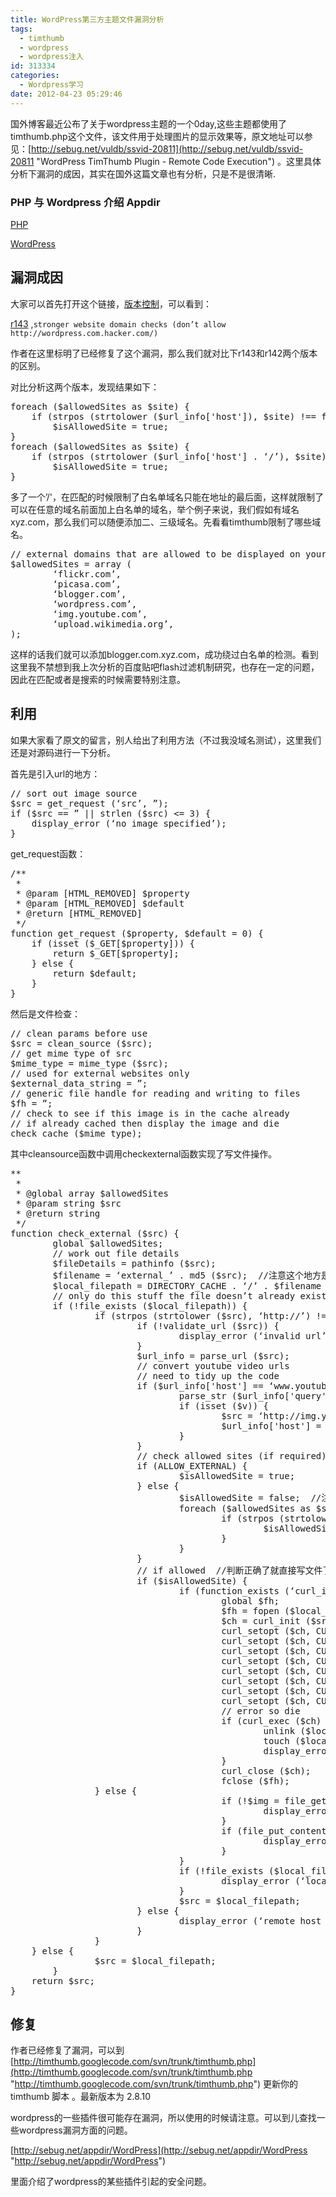 ```yaml
---
title: WordPress第三方主题文件漏洞分析
tags:
  - timthumb
  - wordpress
  - wordpress注入
id: 313334
categories:
  - Wordpress学习
date: 2012-04-23 05:29:46
---
```


国外博客最近公布了关于wordpress主题的一个0day,这些主题都使用了timthumb.php这个文件，该文件用于处理图片的显示效果等，原文地址可以参见：[http://sebug.net/vuldb/ssvid-20811](http://sebug.net/vuldb/ssvid-20811 "WordPress TimThumb Plugin - Remote Code Execution") 。这里具体分析下漏洞的成因，其实在国外这篇文章也有分析，只是不是很清晰.

### PHP 与 Wordpress 介绍 Appdir

[PHP](http://sebug.net/appdir/PHP)

[WordPress](http://sebug.net/appdir/WordPress)

## 漏洞成因

大家可以首先打开这个链接，[版本控制](http://sebug.net/lto?url=http://code.google.com/p/timthumb/source/list?path=/trunk/timthumb.php&amp;start=147)，可以看到：

[r143](http://sebug.net/lto?url=http://code.google.com/p/timthumb/source/detail?r=143&amp;path=/trunk/timthumb.php) ,`stronger website domain checks (don’t allow http://wordpress.com.hacker.com/)`

作者在这里标明了已经修复了这个漏洞，那么我们就对比下r143和r142两个版本的区别。

对比分析这两个版本，发现结果如下：
<pre class="lang:php decode:true">foreach ($allowedSites as $site) {
    if (strpos (strtolower ($url_info['host']), $site) !== false) {
        $isAllowedSite = true;
}
foreach ($allowedSites as $site) {
    if (strpos (strtolower ($url_info['host'] . ‘/’), $site) !== false) {
        $isAllowedSite = true;
}</pre>
多了一个’/'，在匹配的时候限制了白名单域名只能在地址的最后面，这样就限制了可以在任意的域名前面加上白名单的域名，举个例子来说，我们假如有域名xyz.com，那么我们可以随便添加二、三级域名。先看看timthumb限制了哪些域名。
<pre class="lang:php mark:1 decode:true">// external domains that are allowed to be displayed on your website
$allowedSites = array (
        ‘flickr.com’,
        ‘picasa.com’,
        ‘blogger.com’,
        ‘wordpress.com’,
        ‘img.youtube.com’,
        ‘upload.wikimedia.org’,
);</pre>
这样的话我们就可以添加blogger.com.xyz.com，成功绕过白名单的检测。看到这里我不禁想到我上次分析的百度贴吧flash过滤机制研究，也存在一定的问题，因此在匹配或者是搜索的时候需要特别注意。

## 利用

如果大家看了原文的留言，别人给出了利用方法（不过我没域名测试），这里我们还是对源码进行一下分析。

首先是引入url的地方：
<pre class="lang:php mark:1 decode:true">// sort out image source
$src = get_request (‘src’, ”);
if ($src == ” || strlen ($src) &lt;= 3) {
    display_error (‘no image specified’);
}</pre>
get_request函数：
<pre class="lang:php mark:1 decode:true">/**
 *
 * @param [HTML_REMOVED] $property
 * @param [HTML_REMOVED] $default
 * @return [HTML_REMOVED]
 */
function get_request ($property, $default = 0) {
    if (isset ($_GET[$property])) {
        return $_GET[$property];
    } else {
        return $default;
    }
}</pre>
然后是文件检查：
<pre class="lang:php mark:1 decode:true">// clean params before use
$src = clean_source ($src);
// get mime type of src
$mime_type = mime_type ($src);
// used for external websites only
$external_data_string = ”;
// generic file handle for reading and writing to files
$fh = ”;
// check to see if this image is in the cache already
// if already cached then display the image and die
check_cache ($mime_type);</pre>
其中cleansource函数中调用checkexternal函数实现了写文件操作。
<pre class="lang:php decode:true">**
 *
 * @global array $allowedSites
 * @param string $src
 * @return string
 */
function check_external ($src) {
        global $allowedSites;
        // work out file details
        $fileDetails = pathinfo ($src);
        $filename = ‘external_’ . md5 ($src);  //注意这个地方是文件生成后的文件名
        $local_filepath = DIRECTORY_CACHE . ‘/’ . $filename . ‘.’ . strtolower ($fileDetails['extension']);
        // only do this stuff the file doesn’t already exist
        if (!file_exists ($local_filepath)) {
                if (strpos (strtolower ($src), ‘http://’) !== false || strpos (strtolower ($src), ‘https://’) !== false) {
                        if (!validate_url ($src)) {
                                display_error (‘invalid url’);
                        }
                        $url_info = parse_url ($src);
                        // convert youtube video urls
                        // need to tidy up the code
                        if ($url_info['host'] == ‘www.youtube.com’ || $url_info['host'] == ‘youtube.com’) {
                                parse_str ($url_info['query']);
                                if (isset ($v)) {
                                        $src = ‘http://img.youtube.com/vi/’ . $v . ‘/0.jpg’;
                                        $url_info['host'] = ‘img.youtube.com’;
                                }
                        }
                        // check allowed sites (if required)
                        if (ALLOW_EXTERNAL) {
                                $isAllowedSite = true;
                        } else {
                                $isAllowedSite = false;  //注意这个地方是重点
                                foreach ($allowedSites as $site) {
                                        if (strpos (strtolower ($url_info['host']), $site) !== false) {
                                                $isAllowedSite = true;
                                        }
                                }
                        }
                        // if allowed  //判断正确了就直接写文件了。
                        if ($isAllowedSite) {
                                if (function_exists (‘curl_init’)) {
                                        global $fh;
                                        $fh = fopen ($local_filepath, ‘w’);
                                        $ch = curl_init ($src);
                                        curl_setopt ($ch, CURLOPT_TIMEOUT, CURL_TIMEOUT);
                                        curl_setopt ($ch, CURLOPT_USERAGENT, ‘Mozilla/5.0 (Windows; U; Windows NT 5.1; en-US; rv:1.7.5) Gecko/20041107 Firefox/1.0′);
                                        curl_setopt ($ch, CURLOPT_URL, $src);
                                        curl_setopt ($ch, CURLOPT_RETURNTRANSFER, TRUE);
                                        curl_setopt ($ch, CURLOPT_HEADER, 0);
                                        curl_setopt ($ch, CURLOPT_SSL_VERIFYPEER, FALSE);
                                        curl_setopt ($ch, CURLOPT_FILE, $fh);
                                        curl_setopt ($ch, CURLOPT_WRITEFUNCTION, ‘curl_write’);
                                        // error so die
                                        if (curl_exec ($ch) === FALSE) {
                                                unlink ($local_filepath);
                                                touch ($local_filepath);
                                                display_error (‘error reading file ‘ . $src . ‘ from remote host: ‘ . curl_error ($ch));
                                        }
                                        curl_close ($ch);
                                        fclose ($fh);
                } else {
                                        if (!$img = file_get_contents ($src)) {
                                                display_error (‘remote file for ‘ . $src . ‘ can not be accessed. It is likely that the file’);
                                        }
                                        if (file_put_contents ($local_filepath, $img) == FALSE) {
                                                display_error (‘error writing temporary file’);
                                        }
                                }
                                if (!file_exists ($local_filepath)) {
                                        display_error (‘local file for ‘ . $src . ‘ can not be created’);
                                }
                                $src = $local_filepath;
                        } else {
                                display_error (‘remote host “‘ . $url_info['host'] . ‘” not allowed’);
                        }
                }
    } else {
                $src = $local_filepath;
        }
    return $src;
}</pre>

## 修复

作者已经修复了漏洞，可以到 [http://timthumb.googlecode.com/svn/trunk/timthumb.php](http://timthumb.googlecode.com/svn/trunk/timthumb.php "http://timthumb.googlecode.com/svn/trunk/timthumb.php") 更新你的 timthumb 脚本 。最新版本为 2.8.10

wordpress的一些插件很可能存在漏洞，所以使用的时候请注意。可以到儿查找一些wordpress漏洞方面的问题。

[http://sebug.net/appdir/WordPress](http://sebug.net/appdir/WordPress "http://sebug.net/appdir/WordPress")

里面介绍了wordpress的某些插件引起的安全问题。